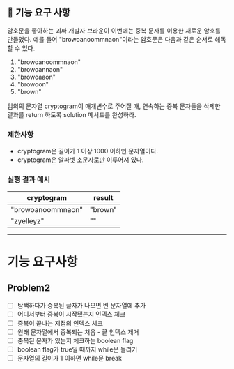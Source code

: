 ## 🚀 기능 요구 사항

암호문을 좋아하는 괴짜 개발자 브라운이 이번에는 중복 문자를 이용한 새로운 암호를 만들었다. 예를 들어 "browoanoommnaon"이라는 암호문은 다음과 같은 순서로 해독할 수 있다.

1. "browoanoommnaon"
2. "browoannaon"
3. "browoaaon"
4. "browoon"
5. "brown"

임의의 문자열 cryptogram이 매개변수로 주어질 때, 연속하는 중복 문자들을 삭제한 결과를 return 하도록 solution 메서드를 완성하라.

### 제한사항

- cryptogram은 길이가 1 이상 1000 이하인 문자열이다.
- cryptogram은 알파벳 소문자로만 이루어져 있다.

### 실행 결과 예시

| cryptogram | result |
| --- | --- |
| "browoanoommnaon" | "brown" |
| "zyelleyz" | "" |

-------------
# 기능 요구사항

## Problem2

- [ ] 탐색하다가 중복된 글자가 나오면 빈 문자열에 추가
- [ ] 어디서부터 중복이 시작됐는지 인덱스 체크
- [ ] 중복이 끝나는 지점의 인덱스 체크
- [ ] 원래 문자열에서 중복되는 처음 - 끝 인덱스 제거
- [ ] 중복된 문자가 있는지 체크하는 boolean flag
- [ ] boolean flag가 true일 때까지 while문 돌리기
- [ ] 문자열의 길이가 1 이하면 while문 break